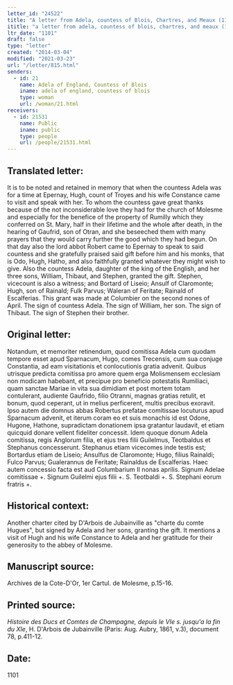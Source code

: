 ```yaml
---
letter_id: "24522"
title: "A letter from Adela, countess of Blois, Chartres, and Meaux (1101)"
ititle: "a letter from adela, countess of blois, chartres, and meaux (1101)"
ltr_date: "1101"
draft: false
type: "letter"
created: "2014-03-04"
modified: "2021-03-23"
url: "/letter/815.html"
senders:
  - id: 21
    name: Adela of England, Countess of Blois
    iname: adela of england, countess of blois
    type: woman
    url: /woman/21.html
receivers:
  - id: 21531
    name: Public
    iname: public
    type: people
    url: /people/21531.html
---
```

<h2> Translated letter:</h2>It is to be noted and retained in memory that when the countess Adela was for a time at Epernay, Hugh, count of Troyes and his wife Constance came to visit and speak with her.  To whom the countess gave great thanks because of the not inconsiderable love they had for the church of Molesme and especially for the benefice of the property of Rumilly which they conferred on St. Mary, half in their lifetime and the whole after death, in the hearing of Gaufrid, son of Otran, and she beseeched them with many prayers that they would carry further the good which they had begun.  On that day also the lord abbot Robert came to Epernay to speak to said countess and she gratefully praised said gift before him and his monks, that is Odo, Hugh, Hatho, and also faithfully granted whatever they might wish to give.  Also the countess Adela, daughter of the king of the English, and her three sons, William, Thibaut, and Stephen, granted the gift.
Stephen, vicecount is also a witness; and Bortard of Liseio; Ansulf of Claromonte; Hugh, son of Rainald; Fulk Parvus;  Waleran of Feritate; Rainald of Escalferias.
This grant was made at Columbier on the second nones of April.
The sign of countess Adela.  The sign of William, her son.  The sign of Thibaut.  The sign of Stephen their brother.
<h2 class="mt-4"> Original letter:</h2>Notandum, et memoriter retinendum, quod comitissa Adela cum quodam tempore esset apud Sparnacum, Hugo, comes Trecensis, cum sua conjuge Constantia, ad eam visitationis et conlocutionis gratia advenit. Quibus utrisque predicta comitissa pro amore quem erga Molismensem ecclesiam non modicam habebant, et precipue pro beneficio potestatis Rumiliaci, quam sanctae Mariae in vita sua dimidiam et post mortem totam contulerant, audiente Gaufrido, filio Otranni, magnas gratias retulit, et bonum, quod ceperant, ut in melius perficerent, multis precibus exoravit.  Ipso autem die domnus abbas Robertus prefatae comitissae locuturus apud Sparnacum advenit, et iterum coram eo et suis monachis id est Odone, Hugone, Hathone, supradictam donationem ipsa gratantur laudavit, et etiam quicquid donare vellent fideliter concessit.  Idem quoque donum Adela comitissa, regis Anglorum filia, et ejus tres filii Guilelmus, Teotbaldus et Stephanus concesserunt.
Stephanus etiam vicecomes inde testis est; Bortardus etiam de Liseio; Ansulfus de Claromonte; Hugo, filius Rainaldi; Fulco Parvus; Gualerannus de Feritate; Rainaldus de Escalferias.
Haec autem concessio facta est aud Columbarium II nonas aprilis.
Signum Adelae comitissae +.  Signum Guilelmi ejus filii +.  S. Teotbaldi +.  S. Stephani eorum fratris +.
<h2 class="mt-4"> Historical context:</h2>Another charter cited by D'Arbois de Jubainville as "charte du comte Hugues", but signed by Adela and her sons, granting the gift.  It mentions a visit of Hugh and his wife Constance to Adela and her gratitude for their generosity to the abbey of Molesme.
<h2 class="mt-4"> Manuscript source:</h2>Archives de la Cote-D'Or, 1er Cartul. de Molesme, p.15-16.
<h2 class="mt-4"> Printed source:</h2><p><em>Histoire des Ducs et Comtes de Champagne, depuis le VIe s. jusqu'a la fin du XIe</em>, H. D'Arbois de Jubainville (Paris: Aug. Aubry, 1861, v.3), document 78, p.411-12.</p><h2 class="mt-4"> Date:</h2>1101